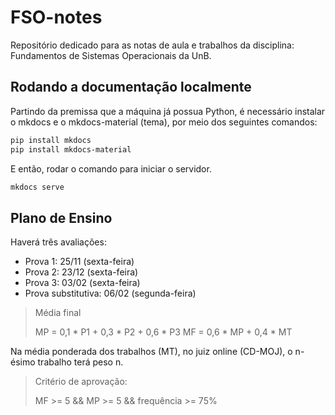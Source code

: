 # FSO-notes

Repositório dedicado para as notas de aula e trabalhos da disciplina: Fundamentos de Sistemas Operacionais da UnB.

## Rodando a documentação localmente

Partindo da premissa que a máquina já possua Python, é necessário instalar o mkdocs e o mkdocs-material (tema), por meio dos seguintes comandos:  

```sh
pip install mkdocs
pip install mkdocs-material
```

E então, rodar o comando para iniciar o servidor.

```sh
mkdocs serve
```

## Plano de Ensino

Haverá três avaliações:

- Prova 1: 25/11 (sexta-feira)
- Prova 2: 23/12 (sexta-feira)
- Prova 3: 03/02 (sexta-feira)
- Prova substitutiva: 06/02 (segunda-feira)

> Média final
>
> MP = 0,1 \* P1 + 0,3 \* P2 + 0,6 \* P3
> MF = 0,6 \* MP + 0,4 \* MT

Na média ponderada dos trabalhos (MT), no juiz online (CD-MOJ), o n-ésimo trabalho terá peso n.

> Critério de aprovação:
>
> MF >= 5 && MP >= 5 && frequência >= 75%
